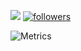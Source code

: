 ![](https://komarev.com/ghpvc/?username=DuckoDas&color=5865F2&style=for-the-badge)
[![followers](https://img.shields.io/github/followers/DuckoDas?color=5865f2&style=for-the-badge)](https://github.com/DuckoDas/)

![Metrics](https://metrics.lecoq.io/DuckoDas?template=classic&base.indepth=true&repositories.forks=true&isocalendar=1&languages=1&introduction=1&activity=1&achievements=1&base=header%2C%20activity%2C%20community%2C%20repositories%2C%20metadata&base.indepth=true&base.hireable=false&base.skip=false&isocalendar=false&isocalendar.duration=half-year&languages=false&languages.limit=8&languages.threshold=0%25&languages.other=false&languages.colors=github&languages.sections=most-used&languages.indepth=false&languages.analysis.timeout=15&languages.categories=markup%2C%20programming&languages.recent.categories=markup%2C%20programming&languages.recent.load=300&languages.recent.days=14&introduction=false&introduction.title=true&achievements=false&achievements.threshold=X&achievements.secrets=true&achievements.display=compact&achievements.limit=0&activity=false&activity.limit=5&activity.load=300&activity.days=14&activity.visibility=all&activity.timestamps=false&activity.filter=all&config.timezone=Europe%2FCopenhagen&config.octicon=true)
